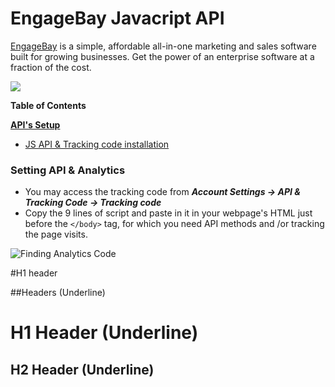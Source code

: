 # EngageBay Javacript API
 [EngageBay](https://www.engagebay.com "EngageBay") is a simple, affordable all-in-one marketing and sales software built for growing businesses. Get the power of an enterprise software at a fraction of the cost.

![](https://raw.githubusercontent.com/peteraccountbox/tracking_code_api/master/engagebay-logo.png)

**Table of Contents**

**[API's Setup](#setting-api--analytics)**
  * [JS API & Tracking code installation](#setting-api--analytics)
  
### Setting API & Analytics
- You may access the tracking code from ***Account Settings ->  API & Tracking Code -> Tracking code***
- Copy the 9 lines of script and paste in it in your webpage's HTML just before the ```</body>``` tag, for which you need API methods and /or tracking the page visits.

![Finding Analytics Code](https://raw.githubusercontent.com/peteraccountbox/tracking_code_api/master/api-code2.jpg)



#H1 header

##Headers (Underline)

H1 Header (Underline)
=============

H2 Header (Underline)
-------------
